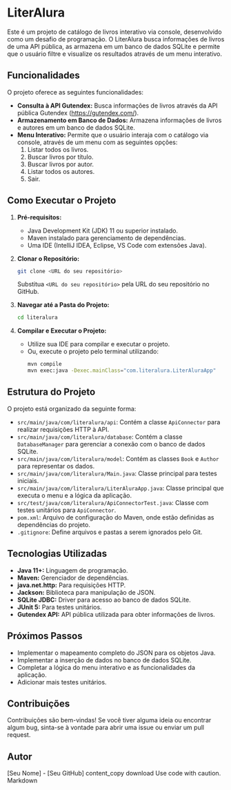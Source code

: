 # LiterAlura

Este é um projeto de catálogo de livros interativo via console, desenvolvido como um desafio de programação. O LiterAlura busca informações de livros de uma API pública, as armazena em um banco de dados SQLite e permite que o usuário filtre e visualize os resultados através de um menu interativo.

## Funcionalidades

O projeto oferece as seguintes funcionalidades:

*   **Consulta à API Gutendex:** Busca informações de livros através da API pública Gutendex (https://gutendex.com/).
*   **Armazenamento em Banco de Dados:** Armazena informações de livros e autores em um banco de dados SQLite.
*   **Menu Interativo:** Permite que o usuário interaja com o catálogo via console, através de um menu com as seguintes opções:
    1.  Listar todos os livros.
    2.  Buscar livros por título.
    3.  Buscar livros por autor.
    4.  Listar todos os autores.
    5.  Sair.

## Como Executar o Projeto

1.  **Pré-requisitos:**
    *   Java Development Kit (JDK) 11 ou superior instalado.
    *   Maven instalado para gerenciamento de dependências.
    *   Uma IDE (IntelliJ IDEA, Eclipse, VS Code com extensões Java).

2.  **Clonar o Repositório:**
    ```bash
    git clone <URL do seu repositório>
    ```
    Substitua `<URL do seu repositório>` pela URL do seu repositório no GitHub.

3.  **Navegar até a Pasta do Projeto:**
    ```bash
    cd literalura
    ```

4.  **Compilar e Executar o Projeto:**
    *   Utilize sua IDE para compilar e executar o projeto.
    *   Ou, execute o projeto pelo terminal utilizando:
        ```bash
        mvn compile
        mvn exec:java -Dexec.mainClass="com.literalura.LiterAluraApp"
        ```

## Estrutura do Projeto

O projeto está organizado da seguinte forma:

*   `src/main/java/com/literalura/api`: Contém a classe `ApiConnector` para realizar requisições HTTP à API.
*   `src/main/java/com/literalura/database`: Contém a classe `DatabaseManager` para gerenciar a conexão com o banco de dados SQLite.
*   `src/main/java/com/literalura/model`: Contém as classes `Book` e `Author` para representar os dados.
*   `src/main/java/com/literalura/Main.java`: Classe principal para testes iniciais.
*   `src/main/java/com/literalura/LiterAluraApp.java`: Classe principal que executa o menu e a lógica da aplicação.
*   `src/test/java/com/literalura/ApiConnectorTest.java`: Classe com testes unitários para `ApiConnector`.
*   `pom.xml`: Arquivo de configuração do Maven, onde estão definidas as dependências do projeto.
*   `.gitignore`: Define arquivos e pastas a serem ignorados pelo Git.

## Tecnologias Utilizadas

*   **Java 11+:** Linguagem de programação.
*   **Maven:** Gerenciador de dependências.
*   **java.net.http:** Para requisições HTTP.
*   **Jackson:** Biblioteca para manipulação de JSON.
*   **SQLite JDBC:** Driver para acesso ao banco de dados SQLite.
*   **JUnit 5:** Para testes unitários.
*   **Gutendex API:** API pública utilizada para obter informações de livros.

## Próximos Passos

*   Implementar o mapeamento completo do JSON para os objetos Java.
*   Implementar a inserção de dados no banco de dados SQLite.
*   Completar a lógica do menu interativo e as funcionalidades da aplicação.
*   Adicionar mais testes unitários.

## Contribuições

Contribuições são bem-vindas! Se você tiver alguma ideia ou encontrar algum bug, sinta-se à vontade para abrir uma issue ou enviar um pull request.

## Autor

[Seu Nome] - [Seu GitHub]
content_copy
download
Use code with caution.
Markdown

